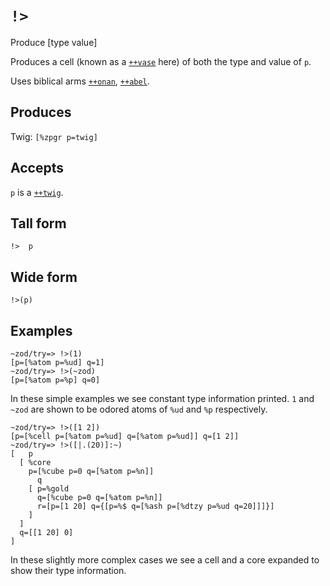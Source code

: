 `!>`
====

Produce [type value]

Produces a cell (known as a [`++vase`]() here) of both the type
and value of `p`.

Uses biblical arms [`++onan`](), [`++abel`](). 

Produces
--------

Twig: `[%zpgr p=twig]`

Accepts
-------

`p` is a [`++twig`]().

Tall form
---------

    !>  p

Wide form
---------

    !>(p)

Examples
--------

    ~zod/try=> !>(1)
    [p=[%atom p=%ud] q=1]
    ~zod/try=> !>(~zod)
    [p=[%atom p=%p] q=0]

In these simple examples we see constant type information printed. `1`
and `~zod` are shown to be odored atoms of `%ud` and `%p` respectively.

    ~zod/try=> !>([1 2])
    [p=[%cell p=[%atom p=%ud] q=[%atom p=%ud]] q=[1 2]]
    ~zod/try=> !>([|.(20)]:~)
    [   p
      [ %core
        p=[%cube p=0 q=[%atom p=%n]]
          q
        [ p=%gold
          q=[%cube p=0 q=[%atom p=%n]]
          r=[p=[1 20] q={[p=%$ q=[%ash p=[%dtzy p=%ud q=20]]]}]
        ]
      ]
      q=[[1 20] 0]
    ]

In these slightly more complex cases we see a cell and a core expanded
to show their type information.

